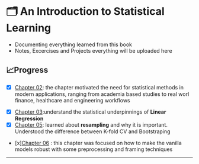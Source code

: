 # 🗂️ An Introduction to Statistical Learning 
- Documenting everything learned from this book 
- Notes, Excercises and Projects everything will be uploaded here

## 📈Progress
- [x] [Chapter 02](https://www.notion.so/harikesh067/Chapter-02-240a186274a48027b7bcc45e5fcf7d23?source=copy_link): the chapter motivated the need for statistical methods in modern applications, ranging from academia based studies to real worl finance, healthcare and engineering workflows <br> 
+ [x] [Chapter 03](https://www.notion.so/harikesh067/Chapter-02-240a186274a48027b7bcc45e5fcf7d23?source=copy_link):understand the statistical underpinnings of **Linear Regression** <br>
+ [x] [Chapter 05](https://www.notion.so/harikesh067/chapter-05-241a186274a48013a648c517a1ddde1f?source=copy_link): learned about **resampling** and why it is important. Understood the difference between K-fold CV and Bootstraping <br>
* [x][Chapter 06](https://www.notion.so/harikesh067/Chapter-06-241a186274a48075a658e7de5ca6081f?source=copy_link) : this chapter was focused on how to make the vanilla models robust with some preprocessing and framing techniques 

-------

